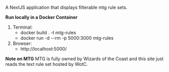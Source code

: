 A NextJS application that displays filterable mtg rule sets.

**Run locally in a Docker Container**
1. Terminal: 
    * docker build . -t mtg-rules
    * docker run -d --rm -p 5000:3000 mtg-rules
2. Browser:
    * http://localhost:5000/ 

**Note on MTG**
MTG is fully owned by Wizards of the Coast and this site just reads the text rule set hosted by WotC.